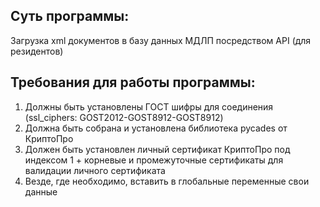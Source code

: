 ## Суть программы:
Загрузка xml документов в базу данных МДЛП посредством API (для резидентов)
## Требования для работы программы:
1. Должны быть установлены ГОСТ шифры для соединения (ssl_ciphers: GOST2012-GOST8912-GOST8912)
2. Должна быть собрана и установлена библиотека pycades от КриптоПро
3. Должен быть установлен личный сертификат КриптоПро под индексом 1 + корневые и промежуточные сертификаты для валидации личного сертификата
4. Везде, где необходимо, вставить в глобальные переменные свои данные
